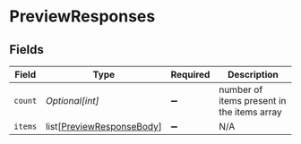 # PreviewResponses


## Fields

| Field                                                                   | Type                                                                    | Required                                                                | Description                                                             |
| ----------------------------------------------------------------------- | ----------------------------------------------------------------------- | ----------------------------------------------------------------------- | ----------------------------------------------------------------------- |
| `count`                                                                 | *Optional[int]*                                                         | :heavy_minus_sign:                                                      | number of items present in the items array                              |
| `items`                                                                 | list[[PreviewResponseBody](../../models/shared/previewresponsebody.md)] | :heavy_minus_sign:                                                      | N/A                                                                     |